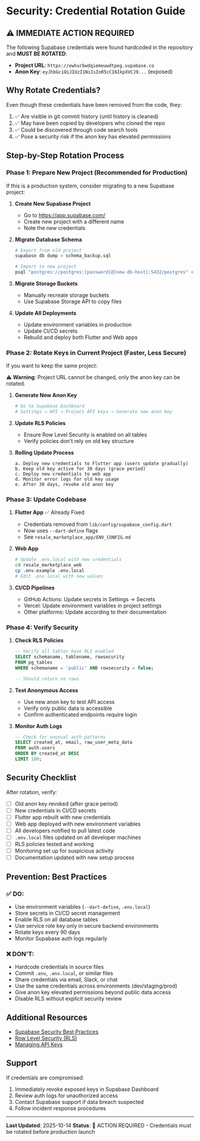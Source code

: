 # Security: Credential Rotation Guide

## ⚠️ IMMEDIATE ACTION REQUIRED

The following Supabase credentials were found hardcoded in the repository and **MUST BE ROTATED**:

- **Project URL**: `https://ewhurbwdqiemeuwdtpeg.supabase.co`
- **Anon Key**: `eyJhbGciOiJIUzI1NiIsInR5cCI6IkpXVCJ9...` (exposed)

## Why Rotate Credentials?

Even though these credentials have been removed from the code, they:
1. ✅ Are visible in git commit history (until history is cleaned)
2. ✅ May have been copied by developers who cloned the repo
3. ✅ Could be discovered through code search tools
4. ✅ Pose a security risk if the anon key has elevated permissions

## Step-by-Step Rotation Process

### Phase 1: Prepare New Project (Recommended for Production)

If this is a production system, consider migrating to a new Supabase project:

1. **Create New Supabase Project**
   - Go to https://app.supabase.com/
   - Create new project with a different name
   - Note the new credentials

2. **Migrate Database Schema**
   ```bash
   # Export from old project
   supabase db dump > schema_backup.sql

   # Import to new project
   psql "postgres://postgres:[password]@[new-db-host]:5432/postgres" < schema_backup.sql
   ```

3. **Migrate Storage Buckets**
   - Manually recreate storage buckets
   - Use Supabase Storage API to copy files

4. **Update All Deployments**
   - Update environment variables in production
   - Update CI/CD secrets
   - Rebuild and deploy both Flutter and Web apps

### Phase 2: Rotate Keys in Current Project (Faster, Less Secure)

If you want to keep the same project:

⚠️ **Warning**: Project URL cannot be changed, only the anon key can be rotated.

1. **Generate New Anon Key**
   ```bash
   # Go to Supabase Dashboard
   # Settings → API → Project API keys → Generate new anon key
   ```

2. **Update RLS Policies**
   - Ensure Row Level Security is enabled on all tables
   - Verify policies don't rely on old key structure

3. **Rolling Update Process**
   ```
   a. Deploy new credentials to Flutter app (users update gradually)
   b. Keep old key active for 30 days (grace period)
   c. Deploy new credentials to web app
   d. Monitor error logs for old key usage
   e. After 30 days, revoke old anon key
   ```

### Phase 3: Update Codebase

1. **Flutter App** ✅ Already Fixed
   - Credentials removed from `lib/config/supabase_config.dart`
   - Now uses `--dart-define` flags
   - See `resale_marketplace_app/ENV_CONFIG.md`

2. **Web App**
   ```bash
   # Update .env.local with new credentials
   cd resale_marketplace_web
   cp .env.example .env.local
   # Edit .env.local with new values
   ```

3. **CI/CD Pipelines**
   - GitHub Actions: Update secrets in Settings → Secrets
   - Vercel: Update environment variables in project settings
   - Other platforms: Update according to their documentation

### Phase 4: Verify Security

1. **Check RLS Policies**
   ```sql
   -- Verify all tables have RLS enabled
   SELECT schemaname, tablename, rowsecurity
   FROM pg_tables
   WHERE schemaname = 'public' AND rowsecurity = false;

   -- Should return no rows
   ```

2. **Test Anonymous Access**
   - Use new anon key to test API access
   - Verify only public data is accessible
   - Confirm authenticated endpoints require login

3. **Monitor Auth Logs**
   ```sql
   -- Check for unusual auth patterns
   SELECT created_at, email, raw_user_meta_data
   FROM auth.users
   ORDER BY created_at DESC
   LIMIT 100;
   ```

## Security Checklist

After rotation, verify:

- [ ] Old anon key revoked (after grace period)
- [ ] New credentials in CI/CD secrets
- [ ] Flutter app rebuilt with new credentials
- [ ] Web app deployed with new environment variables
- [ ] All developers notified to pull latest code
- [ ] `.env.local` files updated on all developer machines
- [ ] RLS policies tested and working
- [ ] Monitoring set up for suspicious activity
- [ ] Documentation updated with new setup process

## Prevention: Best Practices

### ✅ DO:
- Use environment variables (`--dart-define`, `.env.local`)
- Store secrets in CI/CD secret management
- Enable RLS on all database tables
- Use service role key only in secure backend environments
- Rotate keys every 90 days
- Monitor Supabase auth logs regularly

### ❌ DON'T:
- Hardcode credentials in source files
- Commit `.env`, `.env.local`, or similar files
- Share credentials via email, Slack, or chat
- Use the same credentials across environments (dev/staging/prod)
- Give anon key elevated permissions beyond public data access
- Disable RLS without explicit security review

## Additional Resources

- [Supabase Security Best Practices](https://supabase.com/docs/guides/auth/managing-user-data#security-considerations)
- [Row Level Security (RLS)](https://supabase.com/docs/guides/auth/row-level-security)
- [Managing API Keys](https://supabase.com/docs/guides/api/api-keys)

## Support

If credentials are compromised:
1. Immediately revoke exposed keys in Supabase Dashboard
2. Review auth logs for unauthorized access
3. Contact Supabase support if data breach suspected
4. Follow incident response procedures

---

**Last Updated**: 2025-10-14
**Status**: 🔴 ACTION REQUIRED - Credentials must be rotated before production launch
